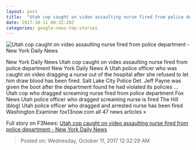 ```yaml
---
layout: post
title:  "Utah cop caught on video assaulting nurse fired from police department - New York Daily News"
date: 2017-10-11 00:32:29Z
categories: google-news-top-stories
---
```


![Utah cop caught on video assaulting nurse fired from police department - New York Daily News](http://assets.nydailynews.com/polopoly_fs/1.3554589.1507681701!/img/httpImage/image.jpg_gen/derivatives/landscape_1200/nurse11n-1-web.jpg)

New York Daily News Utah cop caught on video assaulting nurse fired from police department New York Daily News A Utah police officer who was caught on video dragging a nurse out of the hospital after she refused to let him draw blood has been fired. Salt Lake City Police Det. Jeff Payne was given the boot after the department found he had violated its policies ... Utah cop who dragged screaming nurse fired from police department Fox News Utah police officer who dragged screaming nurse is fired The Hill (blog) Utah police officer who dragged and arrested nurse has been fired Washington Examiner fox13now.com all 47 news articles »


Full story on F3News: [Utah cop caught on video assaulting nurse fired from police department - New York Daily News](http://www.f3nws.com/n/AXuGuF)

> Posted on: Wednesday, October 11, 2017 12:32:29 AM
